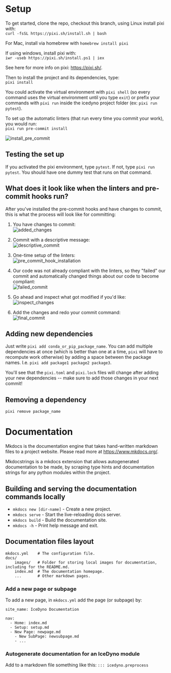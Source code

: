 # Setup
To get started, clone the repo, checkout this branch, using Linux install pixi with:  
```curl -fsSL https://pixi.sh/install.sh | bash```

For Mac, install via homebrew with
```homebrew install pixi```

If using windows, install pixi with:  
```iwr -useb https://pixi.sh/install.ps1 | iex```

See here for more info on pixi: https://pixi.sh/.

Then to install the project and its dependencies, type:  
```pixi install```

You could activate the virtual environment with `pixi shell` (so every command uses the virtual environment until you type `exit`) or prefix your commands with `pixi run` inside the icedyno project folder (ex: `pixi run pytest`).

To set up the automatic linters (that run every time you commit your work), you would run:  
```pixi run pre-commit install```

![install_pre_commit](images/install_pre_commit.png)

## Testing the set up
If you activated the pixi environment, type `pytest`. If not, type `pixi run pytest`. You should have one dummy test that runs on that command.

## What does it look like when the linters and pre-commit hooks run?
After you've installed the pre-commit hooks and have changes to commit, this is what the process will look like for committing:

1. You have changes to commit:  
![added_changes](images/added_changes.png)

2. Commit with a descriptive message:  
![descriptive_commit](images/descriptive_commit.png)

3. One-time setup of the linters:  
![pre_commit_hook_installation](images/pre_commit_hook_installation.png)

4. Our code was not already compliant with the linters, so they "failed" our commit and automatically changed things about our code to become compliant:  
![failed_commit](images/failed_commit.png)

5. Go ahead and inspect what got modified if you'd like:  
![inspect_changes](images/inspect_changes.png)

6. Add the changes and redo your commit command:  
 ![final_commit](images/final_commit.png)

## Adding new dependencies
Just write ```pixi add conda_or_pip_package_name```. You can add multiple dependencies at once (which is better than one at a time, `pixi` will have to recompute work otherwise) by adding a space between the package names. I.e. `pixi add package1 package2 package3`.

You'll see that the `pixi.toml` and `pixi.lock` files will change after adding your new dependencies -- make sure to add those changes in your next commit!

## Removing a dependency
```pixi remove package_name```


# Documentation
Mkdocs is the documentation engine that takes hand-written markdown files to a project website.
Please read more at https://www.mkdocs.org/.

Mkdocstrings is a mkdocs extension that allows autogenerated documentation to be made, by scraping type hints and documentation strings for any python modules within the project.

## Building and serving the documentation commands locally

* `mkdocs new [dir-name]` - Create a new project.
* `mkdocs serve` - Start the live-reloading docs server.
* `mkdocs build` - Build the documentation site.
* `mkdocs -h` - Print help message and exit.

## Documentation files layout

    mkdocs.yml    # The configuration file.
    docs/
        images/   # Folder for storing local images for documentation, including for the README.md.
        index.md  # The documentation homepage.
        ...       # Other markdown pages.

### Add a new page or subpage
To add a new page, in `mkdocs.yml` add the page (or subpage) by:
```
site_name: IceDyno Documentation

nav:
  - Home: index.md
  - Setup: setup.md
  - New Page: newpage.md
    - New SubPage: newsubpage.md
    - ...
```

### Autogenerate documentation for an IceDyno module

Add to a markdown file something like this:
`::: icedyno.preprocess`